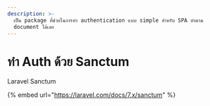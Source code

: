```yaml
---
description: >-
  เป็น package ที่ช่วยในการทำ authentication แบบ simple สำหรับ SPA ทำตาม
  document ได้เลย
---
```


# ทำ Auth ด้วย Sanctum

Laravel Sanctum

{% embed url="https://laravel.com/docs/7.x/sanctum" %}



